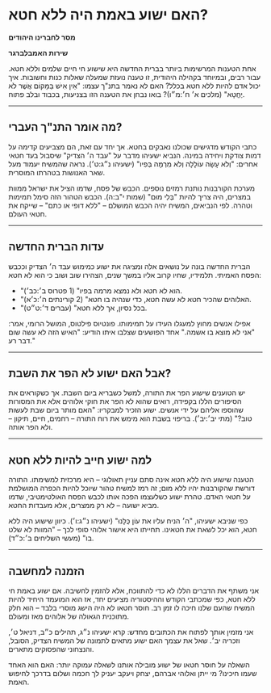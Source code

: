 # האם ישוע באמת היה ללא חטא?

**מסר לחברינו היהודים**

**שירות האמבלברגר**

אחת הטענות המרשימות ביותר בברית החדשה היא שישוע חי חיים שלמים וללא חטא. עבור רבים, ובמיוחד בקהילה היהודית, זו טענה נועזת שמעלה שאלות כנות וחשובות. איך יכול אדם להיות ללא חטא בכלל? האם לא נאמר בתנ"ך עצמו: "אֵין אִישׁ בַּמָּקוֹם אֲשֶׁר לֹא יֶחֱטָא" (מלכים א׳ ח׳:מ״ו)? בואו נבחן את הטענה הזו בצניעות, בכבוד ובלב פתוח.

---

## מה אומר התנ"ך העברי?

כתבי הקודש מדגישים שכולנו נאבקים בחטא. אך יחד עם זאת, הם מצביעים קדימה על דמות צודקת ויחידה במינה. הנביא ישעיהו מדבר על "עבד ה׳ הצדיק" שיסבול בעד חטאי אחרים: "וְלֹא עָשָׂה עוֹלָלָה וְלֹא מִרְמָה בְּפִיו" (ישעיהו נ״ג:ט׳). נראה שהמשיח יעמוד מעל שאר האנושות בטהרתו המוסרית.

מערכת הקורבנות נותנת רמזים נוספים. הכבש של פסח, שדמו הציל את ישראל ממוות במצרים, היה צריך להיות "בְּלִי מוּם" (שמות י"ב:ה). הכבש הטהור הזה סימל תמימות וטהרה. לפי הנביאים, המשיח יהיה הכבש המושלם – "ללא דופי או כתם" – שייקח את חטאי העולם.

---

## עדות הברית החדשה

הברית החדשה בונה על נושאים אלה ומציגה את ישוע כמימוש עבד ה׳ הצדיק וככבש הפסח האמיתי. תלמידיו, שחיו קרוב אליו במשך שנים, הצהירו שוב ושוב כי הוא לא חטא:

* "הוא לא חטא ולא נמצא מרמה בפיו" (1 פטרוס ב׳:כב׳).
* "האלוהים שהכיר חטא לא עשה חטא, כדי שנהיה בו חטא" (2 קורינתים ה׳:כ׳א).
* "בכל נסיון, אך ללא חטא" (עברים ד׳:ט״ט).

אפילו אנשים מחוץ למעגלו העידו על תמימותו. פונטיוס פילטוס, המושל הרומי, אמר: "אני לא מוצא בו אשמה." אחד הפושעים שצלבו איתו הודיע: "האיש הזה לא עשה שום דבר רע."

---

## אבל האם ישוע לא הפר את השבת?

יש הטוענים שישוע הפר את התורה, למשל כשבריא ביום השבת. אך כשקוראים את הסיפורים הללו בקפידה, רואים שהוא לא הפר את חוקי אלוהים אלא את המסורות שהוספו אליהם על ידי אנשים. ישוע הזכיר למבקריו: "האם מותר ביום שבת לעשות טוב?" (מתי יב׳:יב׳). בריפוי בשבת הוא מימש את רוח התורה – רחמים, חיים, תיקון – ולא הפר אותה.

---

## למה ישוע חייב להיות ללא חטא

הטענה שישוע היה ללא חטא אינה סתם עניין תאולוגי – היא מרכזית למשימתו. התורה דורשת שהקורבנות יהיו ללא מום; זה רמז למשיח טהור שיוכל להיות הכפרה המושלמת על חטאי האדם. טהרת ישוע כשלעצמו הפכה אותו לכבש הפסח האולטימטיבי, שדמו מביא ישועה – לא רק ממצרים, אלא מעבדות החטא.

כפי שניבא ישעיהו, "ה׳ הניח עליו את עוֹן כֻּלָּנוּ" (ישעיהו נ״ג:ו׳). כיוון שישוע היה ללא חטא, הוא יכל לשאת את חטאינו. תחייתו היא אישור אלוהי סופי לכך – "המוות לא שלט בו" (מעשי השליחים ב׳:כ״ד).

---

## הזמנה למחשבה

אני משתף את הדברים הללו לא כדי להתווכח, אלא להזמין לחשיבה. אם ישוע באמת חי ללא חטא, כפי שמכתבי הקודש וההיסטוריה מציעים יחד, אז הוא המועמד היחיד להיות המשיח שהעם שלנו חיכה לו זמן רב. חוסר חטאו לא היה הישג מוסרי בלבד – הוא חלק מתוכנית הגאולה של אלוהים מאז ומעולם.

אני מזמין אותך לפתוח את הכתובים מחדש: קרא ישעיהו נ״ג, תהילים כ״ב, דניאל ט׳, וזכריה יב׳. שאל את עצמך האם ישוע מתאים לתמונה של המשיח הצדיק, הסובל, והנצחוני שהפסוקים מתארים.

השאלה על חוסר חטאו של ישוע מובילה אותנו לשאלה עמוקה יותר: האם הוא האחד שעמו חיכינו? מי ייתן ואלוהי אברהם, יצחק ויעקב יעניק לך חכמה ושלום בדרכך לחיפוש האמת.
